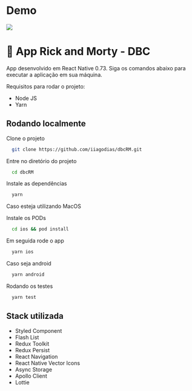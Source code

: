 
# Demo

![](./ex.gif)

# 📲 App Rick and Morty - DBC



App desenvolvido em React Native 0.73. Siga os comandos abaixo para executar a aplicação em sua máquina.

Requisitos para rodar o projeto: 

- Node JS
- Yarn




## Rodando localmente

Clone o projeto

```bash
  git clone https://github.com/iiagodias/dbcRM.git
```

Entre no diretório do projeto

```bash
  cd dbcRM
```

Instale as dependências

```bash
  yarn
```

Caso esteja utilizando MacOS

Instale os PODs
```bash
  cd ios && pod install
```

Em seguida rode o app

```bash
  yarn ios
```

Caso seja android

```bash
  yarn android
```

Rodando os testes

```bash
  yarn test
```



## Stack utilizada

- Styled Component
- Flash List
- Redux Toolkit
- Redux Persist
- React Navigation
- React Native Vector Icons
- Async Storage
- Apollo Client
- Lottie

